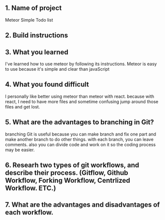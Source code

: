 ## 1. Name of project
  Meteor Simple Todo list
## 2. Build instructions
## 3. What you learned
  I've learned how to use meteor by following its instructions. Meteor is easy to use because it's simple and clear than javaScript
## 4. What you found difficult
  I personally like better using meteor than meteor with react. because with react, I need to have more files and sometime confusing jump around those files and get lost.
## 5. What are the advantages to branching in Git?
  branching Git is useful because you can make branch and fix one part and make another branch to do other things. with each branch, you can leave comments. also you can divide code and work on it so the coding process may be easier.
## 6. Researh two types of git workflows, and describe their process. (Gitflow, Github Workflow, Forking Workflow, Centrlized Workflow. ETC.)
## 7. What are the advantages and disadvantages of each workflow.
